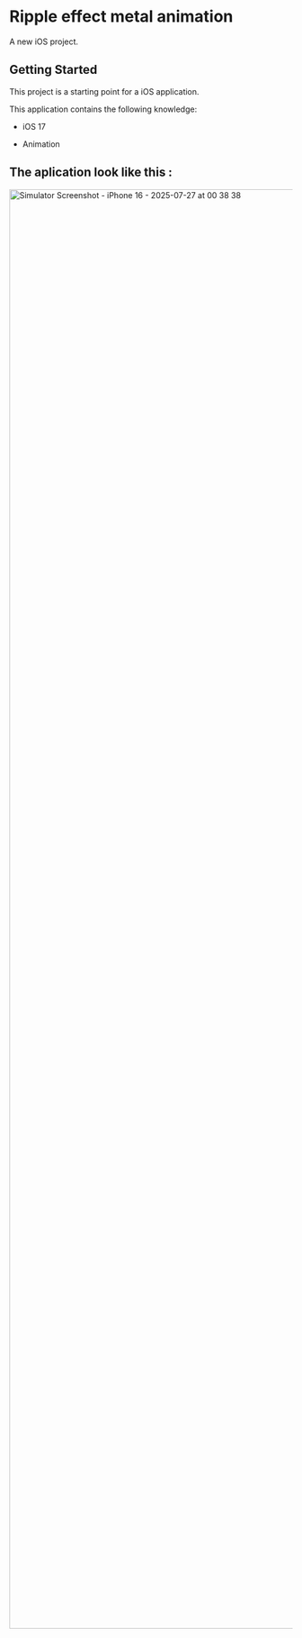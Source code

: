 # Ripple effect metal animation
A new iOS project.

## Getting Started

This project is a starting point for a iOS application.

This application contains the following knowledge:

- iOS 17

- Animation

## The aplication look like this :

<img width="1179" height="2556" alt="Simulator Screenshot - iPhone 16 - 2025-07-27 at 00 38 38" src="https://github.com/user-attachments/assets/16808269-0a3c-4a5d-aede-19d361810e51" />


